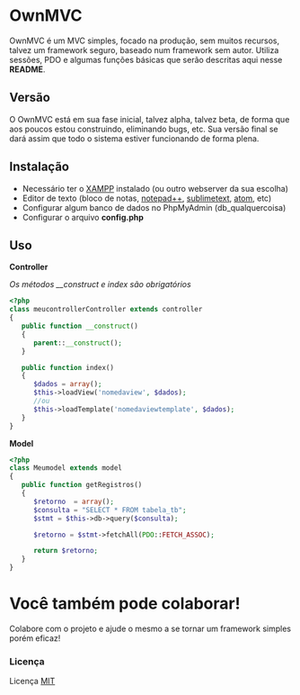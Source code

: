 # OwnMVC

OwnMVC é um MVC simples, focado na produção, sem muitos recursos, talvez um framework seguro, baseado num framework sem autor.
Utiliza sessões, PDO e algumas funções básicas que serão descritas aqui nesse **README**.

## Versão

O OwnMVC está em sua fase inicial, talvez alpha, talvez beta, de forma que aos poucos estou construindo, eliminando bugs, etc.
Sua versão final se dará assim que todo o sistema estiver funcionando de forma plena.

## Instalação

- Necessário ter o [XAMPP](https://www.apachefriends.org/pt_br/index.html) instalado (ou outro webserver da sua escolha)
- Editor de texto (bloco de notas, [notepad++](https://notepad-plus-plus.org/download/v7.6.1.html), [sublimetext](https://www.sublimetext.com/), [atom](https://atom.io/), etc)
- Configurar algum banco de dados no PhpMyAdmin (db_qualquercoisa)
- Configurar o arquivo **config.php**

## Uso

**Controller**

*Os métodos __construct e index são obrigatórios*

```php
<?php
class meucontrollerController extends controller
{
   public function __construct()
   {
      parent::__construct();
   }

   public function index()
   {
      $dados = array();
      $this->loadView('nomedaview', $dados);
      //ou
      $this->loadTemplate('nomedaviewtemplate', $dados);
   }
}
```

**Model**


```php
<?php
class Meumodel extends model
{
   public function getRegistros()
   {
      $retorno  = array();
      $consulta = "SELECT * FROM tabela_tb";
      $stmt = $this->db->query($consulta);

      $retorno = $stmt->fetchAll(PDO::FETCH_ASSOC);

      return $retorno;
   }
}
```

# Você também pode colaborar!
Colabore com o projeto e ajude o mesmo a se tornar um framework simples porém eficaz!

### Licença
Licença [MIT](https://choosealicense.com/licenses/mit/)
